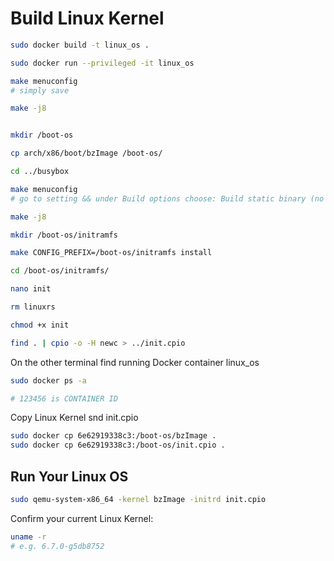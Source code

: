 # Build Linux Kernel

```bash
sudo docker build -t linux_os .

sudo docker run --privileged -it linux_os

make menuconfig
# simply save

make -j8


mkdir /boot-os

cp arch/x86/boot/bzImage /boot-os/

cd ../busybox

make menuconfig
# go to setting && under Build options choose: Build static binary (no shared libs) && save 

make -j8

mkdir /boot-os/initramfs

make CONFIG_PREFIX=/boot-os/initramfs install

cd /boot-os/initramfs/

nano init

rm linuxrs

chmod +x init

find . | cpio -o -H newc > ../init.cpio
```

On the other terminal find running Docker container linux_os

```bash
sudo docker ps -a

# 123456 is CONTAINER ID 
```

Copy Linux Kernel snd init.cpio

```bash
sudo docker cp 6e62919338c3:/boot-os/bzImage .
sudo docker cp 6e62919338c3:/boot-os/init.cpio .
```

## Run Your Linux OS


```bash
sudo qemu-system-x86_64 -kernel bzImage -initrd init.cpio
```

Confirm your current Linux Kernel:

```bash
uname -r
# e.g. 6.7.0-g5db8752
```

